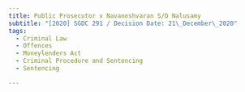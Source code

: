 ```yaml
---
title: Public Prosecutor v Navaneshvaran S/O Nalusamy
subtitle: "[2020] SGDC 291 / Decision Date: 21\_December\_2020"
tags:
  - Criminal Law
  - Offences
  - Moneylenders Act
  - Criminal Procedure and Sentencing
  - Sentencing

---
```

